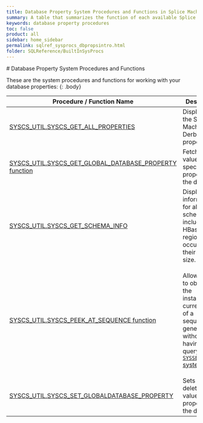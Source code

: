 ```yaml
---
title: Database Property System Procedures and Functions in Splice Machine
summary: A table that summarizes the function of each available Splice Machine built-in system procedures for retrieving and setting database properties.
keywords: database property procedures
toc: false
product: all
sidebar: home_sidebar
permalink: sqlref_sysprocs_dbpropsintro.html
folder: SQLReference/BuiltInSysProcs
---
```

<section>
<div class="TopicContent" data-swiftype-index="true" markdown="1">
# Database Property System Procedures and Functions

These are the system procedures and functions for working with your
database properties:
{: .body}

<table summary="Summary of Splice Machine system procedures and functions for database properties">
                <col />
                <col />
                <thead>
                    <tr>
                        <th>Procedure / Function Name</th>
                        <th>Description</th>
                    </tr>
                </thead>
                <tbody>
                    <tr>
                        <td class="CodeFont"><a href="sqlref_sysprocs_getallprops.html">SYSCS_UTIL.SYSCS_GET_ALL_PROPERTIES</a>
                        </td>
                        <td>Displays all of the Splice Machine Derby properties.</td>
                    </tr>
                    <tr>
                        <td class="CodeFont"><a href="sqlref_sysprocs_getglobaldbprop.html">SYSCS_UTIL.SYSCS_GET_GLOBAL_DATABASE_PROPERTY function</a>
                        </td>
                        <td>Fetches the value of the specified property of the database.</td>
                    </tr>
                    <tr>
                        <td class="CodeFont"><a href="sqlref_sysprocs_getschemainfo.html">SYSCS_UTIL.SYSCS_GET_SCHEMA_INFO</a>
                        </td>
                        <td>Displays table information for all user schemas, including the HBase regions occupied and their store file size.</td>
                    </tr>
                    <tr>
                        <td class="CodeFont"><a href="sqlref_sysprocs_peekatseq.html">SYSCS_UTIL.SYSCS_PEEK_AT_SEQUENCE function</a>
                        </td>
                        <td>
                            <p>Allows users to observe the instantaneous current value of a sequence generator without having to query the <a href="sqlref_systables_syssequences.html"><code>SYSSEQUENCES</code> system table</a>. </p>
                        </td>
                    </tr>
                    <tr>
                        <td class="CodeFont"><a href="sqlref_sysprocs_setglobaldbprop.html">SYSCS_UTIL.SYSCS_SET_GLOBALDATABASE_PROPERTY</a>
                        </td>
                        <td>Sets or deletes the value of a property of the database.</td>
                    </tr>
                </tbody>
            </table>
</div>
</section>
